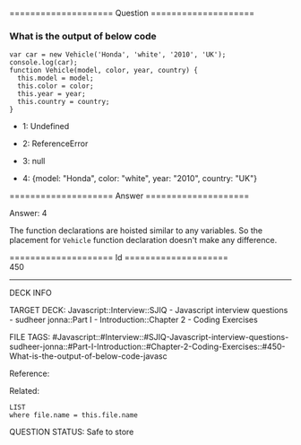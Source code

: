 ==================== Question ====================  

### What is the output of below code

<!-- codeblock-start -->
<pre><code class="hljs language-javascript"><span class="hljs-keyword">var</span> car = <span class="hljs-keyword">new</span> <span class="hljs-title class_">Vehicle</span>(<span class="hljs-string">'Honda'</span>, <span class="hljs-string">'white'</span>, <span class="hljs-string">'2010'</span>, <span class="hljs-string">'UK'</span>);
<span class="hljs-variable language_">console</span>.<span class="hljs-title function_">log</span>(car);
<span class="hljs-keyword">function</span> <span class="hljs-title function_">Vehicle</span>(<span class="hljs-params">model, color, year, country</span>) {
  <span class="hljs-variable language_">this</span>.<span class="hljs-property">model</span> = model;
  <span class="hljs-variable language_">this</span>.<span class="hljs-property">color</span> = color;
  <span class="hljs-variable language_">this</span>.<span class="hljs-property">year</span> = year;
  <span class="hljs-variable language_">this</span>.<span class="hljs-property">country</span> = country;
}
</code></pre>
<!-- codeblock-end -->

- 1: Undefined

- 2: ReferenceError

- 3: null

- 4: {model: "Honda", color: "white", year: "2010", country: "UK"}  

==================== Answer ====================  

Answer: 4

The function declarations are hoisted similar to any variables. So the placement for `Vehicle` function declaration doesn't make any difference.

==================== Id ====================  
450

---

DECK INFO

TARGET DECK: Javascript::Interview::SJIQ - Javascript interview questions - sudheer jonna::Part I - Introduction::Chapter 2 - Coding Exercises

FILE TAGS: #Javascript::#Interview::#SJIQ-Javascript-interview-questions-sudheer-jonna::#Part-I-Introduction::#Chapter-2-Coding-Exercises::#450-What-is-the-output-of-below-code-javasc

Reference:

Related:

```dataview
LIST
where file.name = this.file.name
```

QUESTION STATUS: Safe to store
